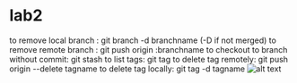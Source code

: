 # lab2
to remove local branch : git branch -d branchname (-D if not merged) 
to remove remote branch : git push origin :branchname
to checkout to branch without commit: git stash
to list tags: git tag
to delete tag remotely: git push origin --delete tagname
to delete tag locally: git tag -d tagname
![alt text](https://as2.ftcdn.net/v2/jpg/02/09/42/87/1000_F_209428779_yi7CF7DakFoSJHmZqJKcKbeH1US56WBu.jpg)

